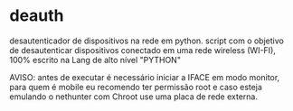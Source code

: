 # deauth
desautenticador de dispositivos na rede em python.
script com o objetivo de desautenticar dispositivos conectado em uma rede wireless (WI-FI), 100% escrito na Lang de alto nível "PYTHON"





AVISO:
antes de executar é necessário iniciar a IFACE
em modo monitor, para quem é mobile 
eu recomendo ter permissão root e caso esteja emulando o nethunter
com Chroot use uma placa de rede externa.
